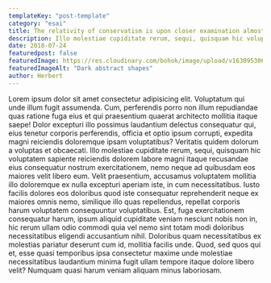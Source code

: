 ```yaml
---
templateKey: "post-template"
category: "esai"
title: The relativity of conservatism is upon closer examination almost poetic in its lugubriousness.
description: Illo molestiae cupiditate rerum, sequi, quisquam hic voluptatem sapiente reiciendis dolorem labore magni itaque recusandae eius consequatur nostrum exercitationem, nemo neque ad quibusdam eos maiores velit libero eum.
date: 2018-07-24
featuredpost: false
featuredImage: https://res.cloudinary.com/bohok/image/upload/v1630953063/samples/food/dessert.jpg
featuredImageAlt: "Dark abstract shapes"
author: Herbert
---
```


Lorem ipsum dolor sit amet consectetur adipisicing elit. Voluptatum qui unde illum fugit assumenda. Cum, perferendis porro non illum repudiandae quas ratione fuga eius et qui praesentium quaerat architecto mollitia itaque saepe! Dolor excepturi illo possimus laudantium delectus consequatur qui, eius tenetur corporis perferendis, officia et optio ipsum corrupti, expedita magni reiciendis doloremque ipsam voluptatibus? Veritatis quidem dolorum a voluptas et obcaecati. Illo molestiae cupiditate rerum, sequi, quisquam hic voluptatem sapiente reiciendis dolorem labore magni itaque recusandae eius consequatur nostrum exercitationem, nemo neque ad quibusdam eos maiores velit libero eum. Velit praesentium, accusamus voluptatem mollitia illo doloremque ex nulla excepturi aperiam iste, in cum necessitatibus. Iusto facilis dolores eos doloribus quod iste consequatur reprehenderit neque ex maiores omnis nemo, similique illo quas repellendus, repellat corporis harum voluptatem consequuntur voluptatibus. Est, fuga exercitationem consequatur harum, ipsum aliquid cupiditate veniam nesciunt nobis non in, hic rerum ullam odio commodi quia vel nemo sint totam modi doloribus necessitatibus eligendi accusantium nihil. Doloribus quam necessitatibus ex molestias pariatur deserunt cum id, mollitia facilis unde. Quod, sed quos qui et, esse quasi temporibus ipsa consectetur maxime unde molestiae necessitatibus laudantium minima fugit ullam tempore itaque dolore libero velit? Numquam quasi harum veniam aliquam minus laboriosam.
